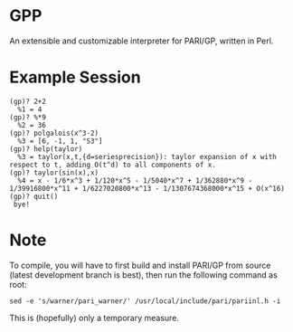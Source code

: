 GPP
===

An extensible and customizable interpreter for PARI/GP, written in Perl.

Example Session
===============
    (gp)? 2+2                                                                                                                                                                                                                                                                      
      %1 = 4                                                                                                                                                                                                                                                                        
    (gp)? %*9                                                                                                                                                                                                                                                                      
      %2 = 36
    (gp)? polgalois(x^3-2)                                                                                                                                                                                                                                                         
      %3 = [6, -1, 1, "S3"]                                                                                                                                                                                                                                              
    (gp)? help(taylor)                                                                                                                                                                                                                                                             
      %3 = taylor(x,t,{d=seriesprecision}): taylor expansion of x with respect to t, adding O(t^d) to all components of x.                                                                                                                                                          
    (gp)? taylor(sin(x),x)                                                                                                                                                                                                                                                         
      %4 = x - 1/6*x^3 + 1/120*x^5 - 1/5040*x^7 + 1/362880*x^9 - 1/39916800*x^11 + 1/6227020800*x^13 - 1/1307674368000*x^15 + O(x^16)                                                                                                                                               
    (gp)? quit()                                                                                                                                                                                                                                                                   
     bye!
Note
====

To compile, you will have to first build and install PARI/GP from source (latest development branch is best), then 
run the following command as root:

    sed -e 's/warner/pari_warner/' /usr/local/include/pari/pariinl.h -i

This is (hopefully) only a temporary measure.